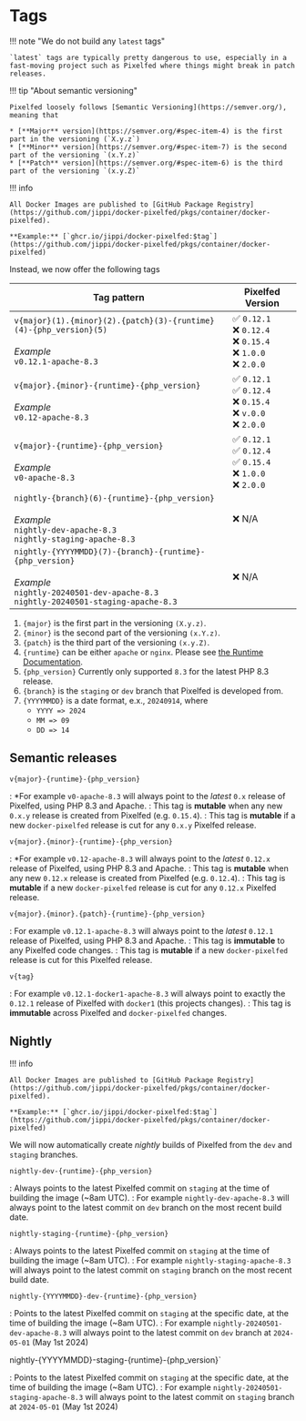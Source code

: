 # Tags

!!! note "We do not build any `latest` tags"

    `latest` tags are typically pretty dangerous to use, especially in a fast-moving project such as Pixelfed where things might break in patch releases.

!!! tip "About semantic versioning"

    Pixelfed loosely follows [Semantic Versioning](https://semver.org/), meaning that

    * [**Major** version](https://semver.org/#spec-item-4) is the first part in the versioning (`X.y.z`)
    * [**Minor** version](https://semver.org/#spec-item-7) is the second part of the versioning `(x.Y.z)`
    * [**Patch** version](https://semver.org/#spec-item-6) is the third part of the versioning `(x.y.Z)`

!!! info

    All Docker Images are published to [GitHub Package Registry](https://github.com/jippi/docker-pixelfed/pkgs/container/docker-pixelfed).

    **Example:** [`ghcr.io/jippi/docker-pixelfed:$tag`](https://github.com/jippi/docker-pixelfed/pkgs/container/docker-pixelfed)

Instead, we now offer the following tags

<div class="annotate" markdown>

| Tag pattern | Pixelfed Version |
| ------- | ---------------- |
| `v{major}(1).{minor}(2).{patch}(3)-{runtime}(4)-{php_version}(5)` <br /><br />*Example*<br /> `v0.12.1-apache-8.3` | :white_check_mark: `0.12.1` <br /> :x: `0.12.4` <br /> :x: `0.15.4` <br /> :x: `1.0.0` <br /> :x: `2.0.0` |
| `v{major}.{minor}-{runtime}-{php_version}` <br /><br />*Example*<br /> `v0.12-apache-8.3` | :white_check_mark: `0.12.1` <br /> :white_check_mark: `0.12.4` <br /> :x: `0.15.4` <br /> :x: `v.0.0` <br /> :x: `2.0.0` |
| `v{major}-{runtime}-{php_version}` <br /><br />*Example*<br /> `v0-apache-8.3` | :white_check_mark: `0.12.1` <br /> :white_check_mark: `0.12.4` <br /> :white_check_mark: `0.15.4` <br /> :x: `1.0.0` <br /> :x: `2.0.0` |
| `nightly-{branch}(6)-{runtime}-{php_version}` <br /><br />*Example*<br /> `nightly-dev-apache-8.3` <br />`nightly-staging-apache-8.3` | :x: N/A |
| `nightly-{YYYYMMDD}(7)-{branch}-{runtime}-{php_version}` <br /><br />*Example*<br /> `nightly-20240501-dev-apache-8.3` <br />`nightly-20240501-staging-apache-8.3` | :x: N/A |
</div>

1. `{major}` is the first part in the versioning `(X.y.z)`.
2. `{minor}` is the second part of the versioning `(x.Y.z)`.
3. `{patch}` is the third part of the versioning `(x.y.Z)`.
4. `{runtime}` can be either `apache` or `nginx`. Please see [the Runtime Documentation](runtimes.md).
5. `{php_version}` Currently only supported `8.3` for the latest PHP 8.3 release.
6. `{branch}` is the `staging` or `dev` branch that Pixelfed is developed from.
7. `{YYYYMMDD}` is a date format, e.x., `20240914`, where
    * `YYYY => 2024`
    * `MM => 09`
    * `DD => 14`

## Semantic releases

`v{major}-{runtime}-{php_version}`

: *For example `v0-apache-8.3` will always point to the *latest* `0.x` release of Pixelfed, using PHP 8.3 and Apache.
: This tag is **mutable** when any new `0.x.y` release is created from Pixelfed (e.g. `0.15.4`).
: This tag is **mutable** if a new `docker-pixelfed` release is cut for any `0.x.y` Pixelfed release.

`v{major}.{minor}-{runtime}-{php_version}`

: *For example `v0.12-apache-8.3` will always point to the *latest* `0.12.x` release of Pixelfed, using PHP 8.3 and Apache.
: This tag is **mutable** when any new `0.12.x` release is created from Pixelfed (e.g. `0.12.4`).
: This tag is **mutable** if a new `docker-pixelfed` release is cut for any `0.12.x` Pixelfed release.

`v{major}.{minor}.{patch}-{runtime}-{php_version}`

: For example `v0.12.1-apache-8.3`  will always point to the *latest* `0.12.1` release of Pixelfed, using PHP 8.3 and Apache.
: This tag is **immutable** to any Pixelfed code changes.
: This tag is **mutable** if a new `docker-pixelfed` release is cut for this Pixelfed release.

`v{tag}`

: For example `v0.12.1-docker1-apache-8.3` will always point to exactly the `0.12.1` release of Pixelfed with `docker1` (this projects changes).
: This tag is **immutable** across Pixelfed and `docker-pixelfed` changes.

## Nightly

!!! info

    All Docker Images are published to [GitHub Package Registry](https://github.com/jippi/docker-pixelfed/pkgs/container/docker-pixelfed).

    **Example:** [`ghcr.io/jippi/docker-pixelfed:$tag`](https://github.com/jippi/docker-pixelfed/pkgs/container/docker-pixelfed)

We will now automatically create *nightly* builds of Pixelfed from the `dev` and `staging` branches.

`nightly-dev-{runtime}-{php_version}`

: Always points to the latest Pixelfed commit on `staging` at the time of building the image (~8am UTC).
: For example `nightly-dev-apache-8.3` will always point to the latest commit on `dev` branch on the most recent build date.

`nightly-staging-{runtime}-{php_version}`

: Always points to the latest Pixelfed commit on `staging` at the time of building the image (~8am UTC).
: For example `nightly-staging-apache-8.3` will always point to the latest commit on `staging` branch on the most recent build date.

`nightly-{YYYYMMDD}-dev-{runtime}-{php_version}`

: Points to the latest Pixelfed commit on `staging` at the specific date, at the time of building the image (~8am UTC).
: For example `nightly-20240501-dev-apache-8.3` will always point to the latest commit on `dev` branch at `2024-05-01` (May 1st 2024)

nightly-{YYYYMMDD}-staging-{runtime}-{php_version}`

: Points to the latest Pixelfed commit on `staging` at the specific date, at the time of building the image (~8am UTC).
: For example `nightly-20240501-staging-apache-8.3` will always point to the latest commit on `staging` branch at `2024-05-01` (May 1st 2024)
